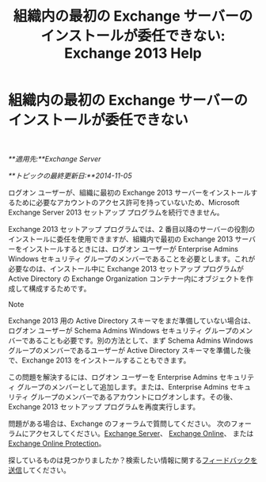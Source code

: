 ﻿---
title: '組織内の最初の Exchange サーバーのインストールが委任できない: Exchange 2013 Help'
TOCTitle: 組織内の最初の Exchange サーバーのインストールが委任できない
ms:assetid: 286b82ee-bddf-493c-b6ea-21aced6dbbad
ms:mtpsurl: https://technet.microsoft.com/ja-jp/library/ms.exch.setupreadiness.delegatedunifiedmessagingfirstinstall(v=EXCHG.150)
ms:contentKeyID: 48269286
ms.date: 04/24/2018
mtps_version: v=EXCHG.150
ms.translationtype: HT
---

# 組織内の最初の Exchange サーバーのインストールが委任できない

 

_**適用先:**Exchange Server_

_**トピックの最終更新日:**2014-11-05_

ログオン ユーザーが、組織に最初の Exchange 2013 サーバーをインストールするために必要なアカウントのアクセス許可を持っていないため、Microsoft Exchange Server 2013 セットアップ プログラムを続行できません。

Exchange 2013 セットアップ プログラムでは、2 番目以降のサーバーの役割のインストールに委任を使用できますが、組織内で最初の Exchange 2013 サーバーをインストールするときには、ログオン ユーザーが Enterprise Admins Windows セキュリティ グループのメンバーであることを必要とします。これが必要なのは、インストール中に Exchange 2013 セットアップ プログラムが Active Directory の Exchange Organization コンテナー内にオブジェクトを作成して構成するためです。


> [!NOTE]
> Exchange 2013 用の Active Directory スキーマをまだ準備していない場合は、ログオン ユーザーが Schema Admins Windows セキュリティ グループのメンバーであることも必要です。別の方法として、まず Schema Admins Windows グループのメンバーであるユーザーが Active Directory スキーマを準備した後で、Exchange 2013 をインストールすることもできます。



この問題を解決するには、ログオン ユーザーを Enterprise Admins セキュリティ グループのメンバーとして追加します。または、Enterprise Admins セキュリティ グループのメンバーであるアカウントにログオンします。その後、Exchange 2013 セットアップ プログラムを再度実行します。

問題がある場合は、Exchange のフォーラムで質問してください。 次のフォーラムにアクセスしてください。[Exchange Server](https://go.microsoft.com/fwlink/p/?linkid=60612)、 [Exchange Online](https://go.microsoft.com/fwlink/p/?linkid=267542)、 または [Exchange Online Protection](https://go.microsoft.com/fwlink/p/?linkid=285351)。

探しているものは見つかりましたか？検索したい情報に関する[フィードバックを送信](mailto:exsetuphelpfeedback@microsoft.com?subject=exchange%202013%20setup%20help%20feedback)してください。


